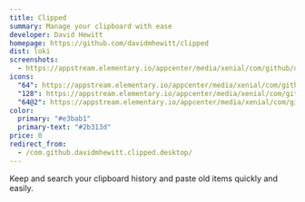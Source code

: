 ```yaml
---
title: Clipped
summary: Manage your clipboard with ease
developer: David Hewitt
homepage: https://github.com/davidmhewitt/clipped
dist: loki
screenshots:
  - https://appstream.elementary.io/appcenter/media/xenial/com/github/davidmhewitt.clipped.desktop/BDBD3F29DDE265CD7E1C8F26BE09FD71/screenshots/image-1_orig.png
icons:
  "64": https://appstream.elementary.io/appcenter/media/xenial/com/github/davidmhewitt.clipped.desktop/BDBD3F29DDE265CD7E1C8F26BE09FD71/icons/64x64/com.github.davidmhewitt.clipped_com.github.davidmhewitt.clipped.png
  "128": https://appstream.elementary.io/appcenter/media/xenial/com/github/davidmhewitt.clipped.desktop/BDBD3F29DDE265CD7E1C8F26BE09FD71/icons/128x128/com.github.davidmhewitt.clipped_com.github.davidmhewitt.clipped.png
  "64@2": https://appstream.elementary.io/appcenter/media/xenial/com/github/davidmhewitt.clipped.desktop/BDBD3F29DDE265CD7E1C8F26BE09FD71/icons/64x64@2/com.github.davidmhewitt.clipped_com.github.davidmhewitt.clipped.png
color:
  primary: "#e3bab1"
  primary-text: "#2b313d"
price: 0
redirect_from:
  - /com.github.davidmhewitt.clipped.desktop/
---
```


<p>Keep and search your clipboard history and paste old items quickly and easily.</p>